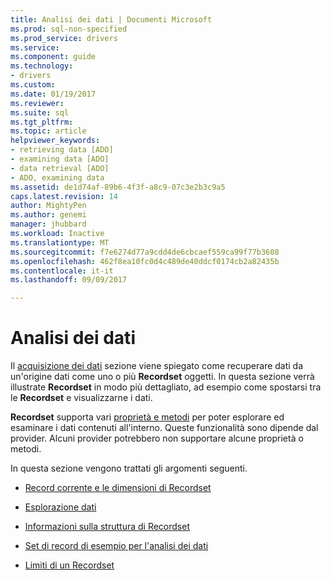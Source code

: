 ```yaml
---
title: Analisi dei dati | Documenti Microsoft
ms.prod: sql-non-specified
ms.prod_service: drivers
ms.service: 
ms.component: guide
ms.technology:
- drivers
ms.custom: 
ms.date: 01/19/2017
ms.reviewer: 
ms.suite: sql
ms.tgt_pltfrm: 
ms.topic: article
helpviewer_keywords:
- retrieving data [ADO]
- examining data [ADO]
- data retrieval [ADO]
- ADO, examining data
ms.assetid: de1d74af-89b6-4f3f-a8c9-07c3e2b3c9a5
caps.latest.revision: 14
author: MightyPen
ms.author: genemi
manager: jhubbard
ms.workload: Inactive
ms.translationtype: MT
ms.sourcegitcommit: f7e6274d77a9cdd4de6cbcaef559ca99f77b3608
ms.openlocfilehash: 462f8ea10fc0d4c489de40ddcf0174cb2a82435b
ms.contentlocale: it-it
ms.lasthandoff: 09/09/2017

---
```

# <a name="examining-data"></a>Analisi dei dati
Il [acquisizione dei dati](../../../ado/guide/data/getting-data.md) sezione viene spiegato come recuperare dati da un'origine dati come uno o più **Recordset** oggetti. In questa sezione verrà illustrate **Recordset** in modo più dettagliato, ad esempio come spostarsi tra le **Recordset** e visualizzarne i dati.  
  
 **Recordset** supporta vari [proprietà e metodi](../../../ado/reference/ado-api/recordset-object-properties-methods-and-events.md) per poter esplorare ed esaminare i dati contenuti all'interno. Queste funzionalità sono dipende dal provider. Alcuni provider potrebbero non supportare alcune proprietà o metodi.  
  
 In questa sezione vengono trattati gli argomenti seguenti.  
  
-   [Record corrente e le dimensioni di Recordset](../../../ado/guide/data/current-record-and-size-of-recordset.md)  
  
-   [Esplorazione dati](../../../ado/guide/data/navigating-through-data.md)  
  
-   [Informazioni sulla struttura di Recordset](../../../ado/guide/data/understanding-recordset-structure.md)  
  
-   [Set di record di esempio per l'analisi dei dati](../../../ado/guide/data/sample-recordset-for-examining-data.md)  
  
-   [Limiti di un Recordset](../../../ado/guide/data/boundaries-of-a-recordset.md)

